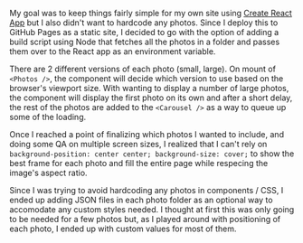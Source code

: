 My goal was to keep things fairly simple for my own site using [Create React App](https://github.com/facebook/create-react-app) but I also didn't want to hardcode any photos. Since I deploy this to GitHub Pages as a static site, I decided to go with the option of adding a build script using Node that fetches all the photos in a folder and passes them over to the React app as an environment variable.

There are 2 different versions of each photo (small, large). On mount of `<Photos />`, the component will decide which version to use based on the browser's viewport size. With wanting to display a number of large photos, the component will display the first photo on its own and after a short delay, the rest of the photos are added to the `<Carousel />` as a way to queue up some of the loading.

Once I reached a point of finalizing which photos I wanted to include, and doing some QA on multiple screen sizes, I realized that I can't rely on `background-position: center center; background-size: cover;` to show the best frame for each photo and fill the entire page while respecing the image's aspect ratio.

Since I was trying to avoid hardcoding any photos in components / CSS, I ended up adding JSON files in each photo folder as an optional way to accomodate any custom styles needed. I thought at first this was only going to be needed for a few photos but, as I played around with positioning of each photo, I ended up with custom values for most of them.
